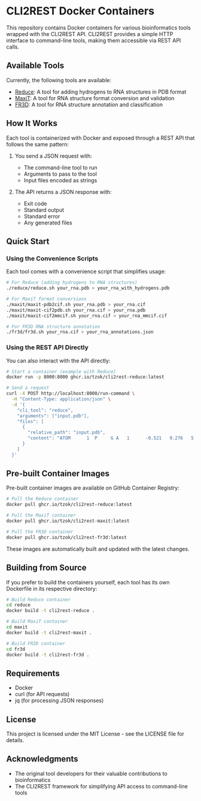 # CLI2REST Docker Containers

This repository contains Docker containers for various bioinformatics tools wrapped with the CLI2REST API. CLI2REST provides a simple HTTP interface to command-line tools, making them accessible via REST API calls.

## Available Tools

Currently, the following tools are available:

- [Reduce](./reduce/): A tool for adding hydrogens to RNA structures in PDB format
- [MaxiT](./maxit/): A tool for RNA structure format conversion and validation
- [FR3D](./fr3d/): A tool for RNA structure annotation and classification

## How It Works

Each tool is containerized with Docker and exposed through a REST API that follows the same pattern:

1. You send a JSON request with:
   - The command-line tool to run
   - Arguments to pass to the tool
   - Input files encoded as strings

2. The API returns a JSON response with:
   - Exit code
   - Standard output
   - Standard error
   - Any generated files

## Quick Start

### Using the Convenience Scripts

Each tool comes with a convenience script that simplifies usage:

```bash
# For Reduce (adding hydrogens to RNA structures)
./reduce/reduce.sh your_rna.pdb > your_rna_with_hydrogens.pdb

# For MaxiT format conversions
./maxit/maxit-pdb2cif.sh your_rna.pdb > your_rna.cif
./maxit/maxit-cif2pdb.sh your_rna.cif > your_rna.pdb
./maxit/maxit-cif2mmcif.sh your_rna.cif > your_rna_mmcif.cif

# For FR3D RNA structure annotation
./fr3d/fr3d.sh your_rna.cif > your_rna_annotations.json
```

### Using the REST API Directly

You can also interact with the API directly:

```bash
# Start a container (example with Reduce)
docker run -p 8000:8000 ghcr.io/tzok/cli2rest-reduce:latest

# Send a request
curl -X POST http://localhost:8000/run-command \
  -H "Content-Type: application/json" \
  -d '{
    "cli_tool": "reduce",
    "arguments": ["input.pdb"],
    "files": [
      {
        "relative_path": "input.pdb",
        "content": "ATOM      1  P     G A   1      -0.521   9.276   5.352  1.00  0.00           P  \n..."
      }
    ]
  }'
```

## Pre-built Container Images

Pre-built container images are available on GitHub Container Registry:

```bash
# Pull the Reduce container
docker pull ghcr.io/tzok/cli2rest-reduce:latest

# Pull the MaxiT container
docker pull ghcr.io/tzok/cli2rest-maxit:latest

# Pull the FR3D container
docker pull ghcr.io/tzok/cli2rest-fr3d:latest
```

These images are automatically built and updated with the latest changes.

## Building from Source

If you prefer to build the containers yourself, each tool has its own Dockerfile in its respective directory:

```bash
# Build Reduce container
cd reduce
docker build -t cli2rest-reduce .

# Build MaxiT container
cd maxit
docker build -t cli2rest-maxit .

# Build FR3D container
cd fr3d
docker build -t cli2rest-fr3d .
```

## Requirements

- Docker
- curl (for API requests)
- jq (for processing JSON responses)

## License

This project is licensed under the MIT License - see the LICENSE file for details.

## Acknowledgments

- The original tool developers for their valuable contributions to bioinformatics
- The CLI2REST framework for simplifying API access to command-line tools
